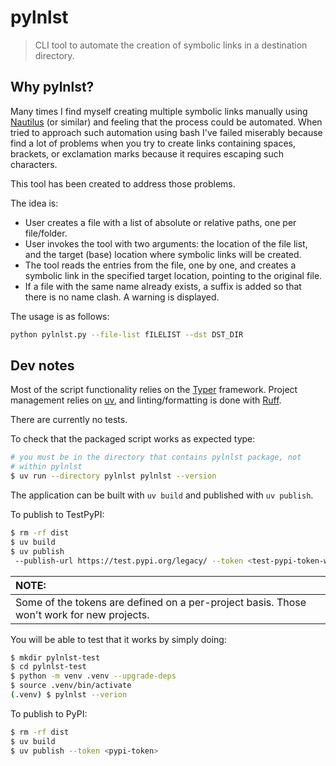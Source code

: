 # pylnlst
> CLI tool to automate the creation of symbolic links in a destination directory.

## Why pylnlst?

Many times I find myself creating multiple symbolic links manually using [Nautilus](https://gitlab.gnome.org/GNOME/nautilus) (or similar) and feeling that the process could be automated. When tried to approach such automation using bash I've failed miserably because find a lot of problems when you try to create links containing spaces, brackets, or exclamation marks because it requires escaping such characters.

This tool has been created to address those problems.

The idea is:
+ User creates a file with a list of absolute or relative paths, one per file/folder.
+ User invokes the tool with two arguments: the location of the file list, and the target (base) location where symbolic links will be created.
+ The tool reads the entries from the file, one by one, and creates a symbolic link in the specified target location, pointing to the original file.
+ If a file with the same name already exists, a suffix is added so that there is no name clash. A warning is displayed.

The usage is as follows:

```bash
python pylnlst.py --file-list fILELIST --dst DST_DIR
```

## Dev notes

Most of the script functionality relies on the [Typer](https://github.com/fastapi/typer) framework. Project management relies on [uv](https://github.com/astral-sh/uv), and linting/formatting is done with [Ruff](https://github.com/astral-sh/ruff).

There are currently no tests.

To check that the packaged script works as expected type:

```bash
# you must be in the directory that contains pylnlst package, not
# within pylnlst
$ uv run --directory pylnlst pylnlst --version
```
The application can be built with `uv build` and published with `uv publish`.

To publish to TestPyPI:

```bash
$ rm -rf dist
$ uv build
$ uv publish
 --publish-url https://test.pypi.org/legacy/ --token <test-pypi-token-with-sufficient-scope>
```

| NOTE: |
| :---- |
| Some of the tokens are defined on a per-project basis. Those won't work for new projects. |

You will be able to test that it works by simply doing:

```bash
$ mkdir pylnlst-test
$ cd pylnlst-test
$ python -m venv .venv --upgrade-deps
$ source .venv/bin/activate
(.venv) $ pylnlst --verion
```


To publish to PyPI:

```bash
$ rm -rf dist
$ uv build
$ uv publish --token <pypi-token>
```